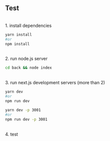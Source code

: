 ## Test

<br>
1. install dependencies

```bash
yarn install
#or
npm install
```

<br>
2. run node.js server

```bash
cd back && node index
```

<br>
3. run next.js development servers (more than 2)

```bash
yarn dev
#or
npm run dev
```

```bash
yarn dev -p 3001
#or
npm run dev -p 3001
```

<br>
4. test

